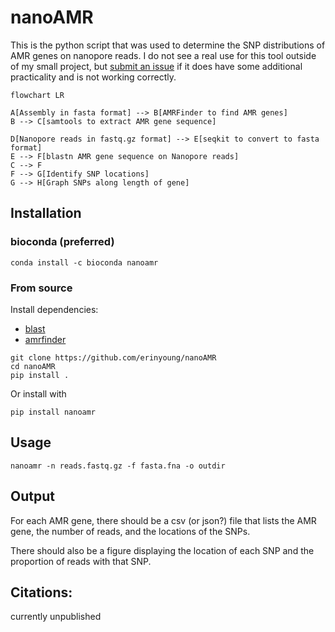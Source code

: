 # nanoAMR

This is the python script that was used to determine the SNP distributions of AMR genes on nanopore reads. I do not see a real use for this tool outside of my small project, but [submit an issue](https://github.com/erinyoung/nanoAMR/issues) if it does have some additional practicality and is not working correctly.

```mermaid
flowchart LR

A[Assembly in fasta format] --> B[AMRFinder to find AMR genes]
B --> C[samtools to extract AMR gene sequence]

D[Nanopore reads in fastq.gz format] --> E[seqkit to convert to fasta format]
E --> F[blastn AMR gene sequence on Nanopore reads]
C --> F
F --> G[Identify SNP locations]
G --> H[Graph SNPs along length of gene]
```

## Installation

### bioconda (preferred)
```
conda install -c bioconda nanoamr
```

### From source

Install dependencies:
- [blast](https://www.ncbi.nlm.nih.gov/books/NBK569861/)
- [amrfinder](https://github.com/ncbi/amr/wiki/Installing-AMRFinder)

```
git clone https://github.com/erinyoung/nanoAMR
cd nanoAMR
pip install .
```

Or install with
```
pip install nanoamr
```

## Usage
```
nanoamr -n reads.fastq.gz -f fasta.fna -o outdir
```

## Output

For each AMR gene, there should be a csv (or json?) file that lists the AMR gene, the number of reads, and the locations of the SNPs.

There should also be a figure displaying the location of each SNP and the proportion of reads with that SNP.

## Citations:

currently unpublished


